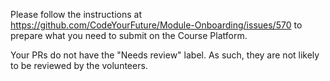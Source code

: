 Please follow the instructions at https://github.com/CodeYourFuture/Module-Onboarding/issues/570 to prepare what you need to submit on the Course Platform.

Your PRs do not have the "Needs review" label. As such, they are not likely to be reviewed by the volunteers.
